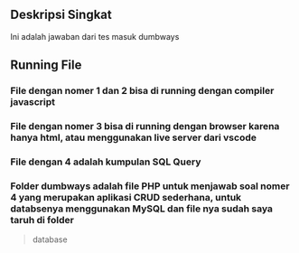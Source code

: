 ## Deskripsi Singkat
Ini adalah jawaban dari tes masuk dumbways
## Running File
### File dengan nomer 1 dan 2 bisa di running dengan compiler javascript
### File dengan nomer 3 bisa di running dengan browser karena hanya html, atau menggunakan live server dari vscode
### File dengan 4 adalah kumpulan SQL Query
### Folder dumbways adalah file PHP untuk menjawab soal nomer 4 yang merupakan aplikasi CRUD sederhana, untuk databsenya menggunakan MySQL dan file nya sudah saya taruh di folder 
> database